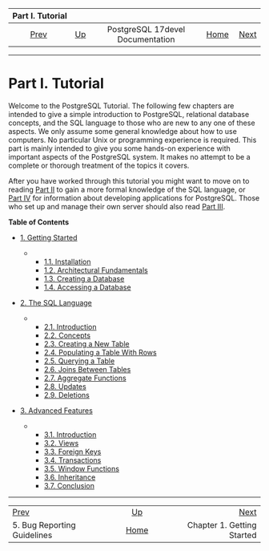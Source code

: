<!--?xml version="1.0" encoding="UTF-8" standalone="no"?-->

|                      Part I. Tutorial                     |                                                     |                                  |                                                       |                                                           |
| :-------------------------------------------------------: | :-------------------------------------------------- | :------------------------------: | ----------------------------------------------------: | --------------------------------------------------------: |
| [Prev](bug-reporting.html "5. Bug Reporting Guidelines")  | [Up](index.html "PostgreSQL 17devel Documentation") | PostgreSQL 17devel Documentation | [Home](index.html "PostgreSQL 17devel Documentation") |  [Next](tutorial-start.html "Chapter 1. Getting Started") |

***

# Part I. Tutorial

Welcome to the PostgreSQL Tutorial. The following few chapters are intended to give a simple introduction to PostgreSQL, relational database concepts, and the SQL language to those who are new to any one of these aspects. We only assume some general knowledge about how to use computers. No particular Unix or programming experience is required. This part is mainly intended to give you some hands-on experience with important aspects of the PostgreSQL system. It makes no attempt to be a complete or thorough treatment of the topics it covers.

After you have worked through this tutorial you might want to move on to reading [Part II](sql.html "Part II. The SQL Language") to gain a more formal knowledge of the SQL language, or [Part IV](client-interfaces.html "Part IV. Client Interfaces") for information about developing applications for PostgreSQL. Those who set up and manage their own server should also read [Part III](admin.html "Part III. Server Administration").

**Table of Contents**

* [1. Getting Started](tutorial-start.html)

  * *   [1.1. Installation](tutorial-install.html)
    * [1.2. Architectural Fundamentals](tutorial-arch.html)
    * [1.3. Creating a Database](tutorial-createdb.html)
    * [1.4. Accessing a Database](tutorial-accessdb.html)

* [2. The SQL Language](tutorial-sql.html)

  * *   [2.1. Introduction](tutorial-sql-intro.html)
    * [2.2. Concepts](tutorial-concepts.html)
    * [2.3. Creating a New Table](tutorial-table.html)
    * [2.4. Populating a Table With Rows](tutorial-populate.html)
    * [2.5. Querying a Table](tutorial-select.html)
    * [2.6. Joins Between Tables](tutorial-join.html)
    * [2.7. Aggregate Functions](tutorial-agg.html)
    * [2.8. Updates](tutorial-update.html)
    * [2.9. Deletions](tutorial-delete.html)

* [3. Advanced Features](tutorial-advanced.html)

  * *   [3.1. Introduction](tutorial-advanced-intro.html)
    * [3.2. Views](tutorial-views.html)
    * [3.3. Foreign Keys](tutorial-fk.html)
    * [3.4. Transactions](tutorial-transactions.html)
    * [3.5. Window Functions](tutorial-window.html)
    * [3.6. Inheritance](tutorial-inheritance.html)
    * [3.7. Conclusion](tutorial-conclusion.html)

***

|                                                           |                                                       |                                                           |
| :-------------------------------------------------------- | :---------------------------------------------------: | --------------------------------------------------------: |
| [Prev](bug-reporting.html "5. Bug Reporting Guidelines")  |  [Up](index.html "PostgreSQL 17devel Documentation")  |  [Next](tutorial-start.html "Chapter 1. Getting Started") |
| 5. Bug Reporting Guidelines                               | [Home](index.html "PostgreSQL 17devel Documentation") |                                Chapter 1. Getting Started |

